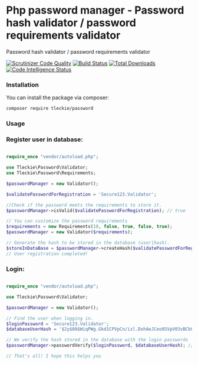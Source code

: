 # Php password manager - Password hash validator / password requirements validator
Password hash validator / password requirements validator 

[![Scrutinizer Code Quality](https://scrutinizer-ci.com/g/teodoroleckie/password/badges/quality-score.png?b=main)](https://scrutinizer-ci.com/g/teodoroleckie/password/?branch=main)
[![Build Status](https://scrutinizer-ci.com/g/teodoroleckie/password/badges/build.png?b=main)](https://scrutinizer-ci.com/g/teodoroleckie/password/build-status/main)
[![Total Downloads](https://img.shields.io/packagist/dt/tleckie/password.svg?style=flat-square)](https://packagist.org/packages/tleckie/password)
[![Code Intelligence Status](https://scrutinizer-ci.com/g/teodoroleckie/password/badges/code-intelligence.svg?b=main)](https://scrutinizer-ci.com/code-intelligence)


### Installation

You can install the package via composer:

```bash
composer require tleckie/password
```

### Usage

### Register user in database:

```php

require_once "vendor/autoload.php";

use Tleckie\Password\Validator;
use Tleckie\Password\Requirements;

$passwordManager = new Validator();

$validatePasswordForRegistration = 'Secure123.Validator';

//Check if the password meets the requirements to store it.
$passwordManager->isValid($validatePasswordForRegistration); // true

// You can customize the password requirements
$requirements = new Requirements(10, false, true, false, true);
$passwordManager = new Validator($requirements);

// Generate the hash to be stored in the database (user|hash).
$storeInDataBase = $passwordManager->createHash($validatePasswordForRegistration);
// User registration completed!
```

### Login:

```php

require_once "vendor/autoload.php";

use Tleckie\Password\Validator;

$passwordManager = new Validator();

// Find the user when logging in.
$loginPassword = 'Secure123.Validator';
$databaseUserHash = '$2y$08$WiqPWg.Gkd1CPVpCn/izl.DxhAeJCeo8SVpV03vBCb04.OgMEF81m';

// We verify the hash stored in the database with the login passwords
$passwordManager->passwordVerify($loginPassword, $databaseUserHash); // true

// That's all! I hope this helps you
```